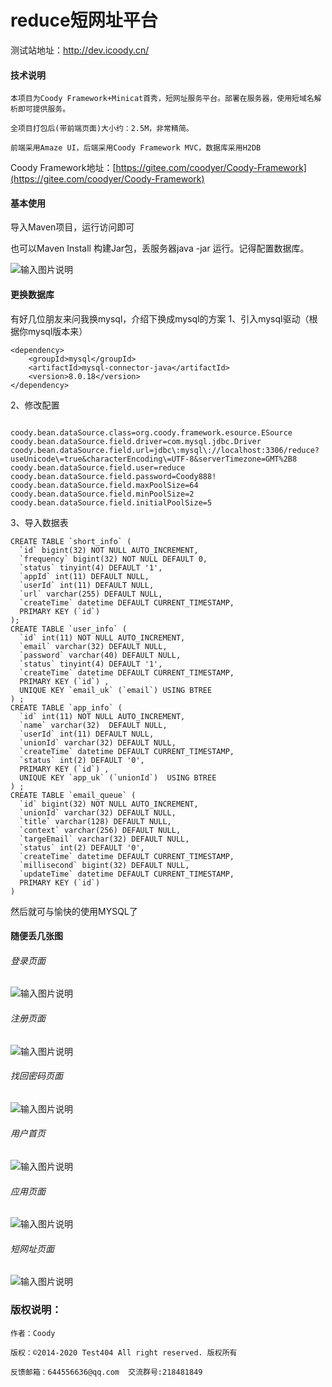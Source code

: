 # reduce短网址平台

测试站地址：http://dev.icoody.cn/

#### 技术说明

    本项目为Coody Framework+Minicat首秀，短网址服务平台。部署在服务器，使用短域名解析即可提供服务。

    全项目打包后(带前端页面)大小约：2.5M，非常精简。

    前端采用Amaze UI，后端采用Coody Framework MVC，数据库采用H2DB


Coody Framework地址：[https://gitee.com/coodyer/Coody-Framework](https://gitee.com/coodyer/Coody-Framework)

#### 基本使用

导入Maven项目，运行访问即可

也可以Maven Install 构建Jar包，丢服务器java -jar 运行。记得配置数据库。

![输入图片说明](https://images.gitee.com/uploads/images/2020/0320/213406_6f5b702f_1200611.png "T.png")

#### 更换数据库

有好几位朋友来问我换mysql，介绍下换成mysql的方案
1、引入mysql驱动（根据你mysql版本来）

```
<dependency>
    <groupId>mysql</groupId>
    <artifactId>mysql-connector-java</artifactId>
    <version>8.0.18</version>
</dependency>
```
2、修改配置

```

coody.bean.dataSource.class=org.coody.framework.esource.ESource
coody.bean.dataSource.field.driver=com.mysql.jdbc.Driver
coody.bean.dataSource.field.url=jdbc\:mysql\://localhost:3306/reduce?useUnicode\=true&characterEncoding\=UTF-8&serverTimezone=GMT%2B8
coody.bean.dataSource.field.user=reduce
coody.bean.dataSource.field.password=Coody888!
coody.bean.dataSource.field.maxPoolSize=64
coody.bean.dataSource.field.minPoolSize=2
coody.bean.dataSource.field.initialPoolSize=5
```
3、导入数据表

```
CREATE TABLE `short_info` (
  `id` bigint(32) NOT NULL AUTO_INCREMENT,
  `frequency` bigint(32) NOT NULL DEFAULT 0,
  `status` tinyint(4) DEFAULT '1',
  `appId` int(11) DEFAULT NULL,
  `userId` int(11) DEFAULT NULL,
  `url` varchar(255) DEFAULT NULL,
  `createTime` datetime DEFAULT CURRENT_TIMESTAMP,
  PRIMARY KEY (`id`) 
);
CREATE TABLE `user_info` (
  `id` int(11) NOT NULL AUTO_INCREMENT,
  `email` varchar(32) DEFAULT NULL,
  `password` varchar(40) DEFAULT NULL,
  `status` tinyint(4) DEFAULT '1',
  `createTime` datetime DEFAULT CURRENT_TIMESTAMP,
  PRIMARY KEY (`id`) ,
  UNIQUE KEY `email_uk` (`email`) USING BTREE
) ;
CREATE TABLE `app_info` (
  `id` int(11) NOT NULL AUTO_INCREMENT,
  `name` varchar(32)  DEFAULT NULL,
  `userId` int(11) DEFAULT NULL,
  `unionId` varchar(32) DEFAULT NULL,
  `createTime` datetime DEFAULT CURRENT_TIMESTAMP,
  `status` int(2) DEFAULT '0',
  PRIMARY KEY (`id`) ,
  UNIQUE KEY `app_uk` (`unionId`)  USING BTREE
) ;
CREATE TABLE `email_queue` (
  `id` bigint(32) NOT NULL AUTO_INCREMENT,
  `unionId` varchar(32) DEFAULT NULL,
  `title` varchar(128) DEFAULT NULL,
  `context` varchar(256) DEFAULT NULL,
  `targeEmail` varchar(32) DEFAULT NULL,
  `status` int(2) DEFAULT '0',
  `createTime` datetime DEFAULT CURRENT_TIMESTAMP,
  `millisecond` bigint(32) DEFAULT NULL,
  `updateTime` datetime DEFAULT CURRENT_TIMESTAMP,
  PRIMARY KEY (`id`)
)

```

然后就可与愉快的使用MYSQL了

#### 随便丢几张图

###### 登录页面

![输入图片说明](https://images.gitee.com/uploads/images/2020/0110/171636_d9d9093f_1200611.png "1.png")

###### 注册页面

![输入图片说明](https://images.gitee.com/uploads/images/2020/0110/171653_0950dff5_1200611.png "2.png")

###### 找回密码页面

![输入图片说明](https://images.gitee.com/uploads/images/2020/0110/171709_80999218_1200611.png "3.png")

###### 用户首页

![输入图片说明](https://images.gitee.com/uploads/images/2020/0110/171729_a20c28b9_1200611.png "4.png")

###### 应用页面

![输入图片说明](https://images.gitee.com/uploads/images/2020/0110/171743_a4f5b2c0_1200611.png "5.png")

###### 短网址页面

![输入图片说明](https://images.gitee.com/uploads/images/2020/0110/171756_649adeb7_1200611.png "6.png")


### 版权说明：

    作者：Coody
    
    版权：©2014-2020 Test404 All right reserved. 版权所有

    反馈邮箱：644556636@qq.com  交流群号:218481849

